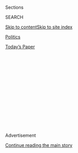 <div id="app">

<div>

<div>

<div>

<div class="NYTAppHideMasthead css-1q2w90k e1suatyy0">

<div class="section css-ui9rw0 e1suatyy2">

<div class="css-eph4ug er09x8g0">

<div class="css-6n7j50">

</div>

<span class="css-1dv1kvn">Sections</span>

<div class="css-10488qs">

<span class="css-1dv1kvn">SEARCH</span>

</div>

[Skip to content](#site-content)[Skip to site
index](#site-index)

</div>

<div id="masthead-section-label" class="css-1wr3we4 eaxe0e00">

[Politics](https://www.nytimes3xbfgragh.onion/section/politics)

</div>

<div class="css-10698na e1huz5gh0">

</div>

</div>

<div id="masthead-bar-one" class="section hasLinks css-15hmgas e1csuq9d3">

<div class="css-uqyvli e1csuq9d0">

</div>

<div class="css-1uqjmks e1csuq9d1">

</div>

<div class="css-9e9ivx">

[](https://myaccount.nytimes3xbfgragh.onion/auth/login?response_type=cookie&client_id=vi)

</div>

<div class="css-1bvtpon e1csuq9d2">

[Today’s
Paper](https://www.nytimes3xbfgragh.onion/section/todayspaper)

</div>

</div>

</div>

</div>

<div data-aria-hidden="false">

<div id="site-content" data-role="main">

<div>

<div class="css-1aor85t" style="opacity:0.000000001;z-index:-1;visibility:hidden">

<div class="css-1hqnpie">

<div class="css-epjblv">

<span class="css-17xtcya">[Politics](/section/politics)</span><span class="css-x15j1o">|</span><span class="css-fwqvlz">Trump
Moves to End DACA and Calls on Congress to
Act</span>

</div>

<div class="css-k008qs">

<div class="css-1iwv8en">

<span class="css-18z7m18"></span>

<div>

</div>

</div>

<span class="css-1n6z4y">https://nyti.ms/2x7xOo2</span>

<div class="css-1705lsu">

<div class="css-4xjgmj">

<div class="css-4skfbu" data-role="toolbar" data-aria-label="Social Media Share buttons, Save button, and Comments Panel with current comment count" data-testid="share-tools">

  - 
  - 
  - 
  - 
    
    <div class="css-6n7j50">
    
    </div>

  - 
  - 

</div>

</div>

</div>

</div>

</div>

</div>

<div class="css-13pd83m">

</div>

<div id="top-wrapper" class="css-1sy8kpn">

<div id="top-slug" class="css-l9onyx">

Advertisement

</div>

[Continue reading the main
story](#after-top)

<div class="ad top-wrapper" style="text-align:center;height:100%;display:block;min-height:250px">

<div id="top" class="place-ad" data-position="top" data-size-key="top">

</div>

</div>

<div id="after-top">

</div>

</div>

<div id="sponsor-wrapper" class="css-1hyfx7x">

<div id="sponsor-slug" class="css-19vbshk">

Supported by

</div>

[Continue reading the main
story](#after-sponsor)

<div id="sponsor" class="ad sponsor-wrapper" style="text-align:center;height:100%;display:block">

</div>

<div id="after-sponsor">

</div>

</div>

<div class="css-1vkm6nb ehdk2mb0">

# Trump Moves to End DACA and Calls on Congress to Act

</div>

![<span class="css-16f3y1r e13ogyst0">About 800,000 young unauthorized
immigrants are protected under the Deferred Action for Childhood
Arrivals program. We spoke with a few of them in September, when
President Trump announced his intention to end the Obama-era
program.</span>](https://static01.graylady3jvrrxbe.onion/images/2017/09/05/us/politics/daca_still/daca_still-videoSixteenByNineJumbo1600.jpg)

<div class="css-xt80pu e12qa4dv0">

<div class="css-18e8msd">

<div class="css-vp77d3 epjyd6m0">

<div class="css-1baulvz">

By [<span class="css-1baulvz" itemprop="name">Michael D.
Shear</span>](https://www.nytimes3xbfgragh.onion/by/michael-d-shear) and
[<span class="css-1baulvz last-byline" itemprop="name">Julie Hirschfeld
Davis</span>](https://www.nytimes3xbfgragh.onion/by/julie-hirschfeld-davis)

</div>

</div>

  - Sept. 5,
    2017

  - 
    
    <div class="css-4xjgmj">
    
    <div class="css-d8bdto" data-role="toolbar" data-aria-label="Social Media Share buttons, Save button, and Comments Panel with current comment count" data-testid="share-tools">
    
      - 
      - 
      - 
      - 
        
        <div class="css-6n7j50">
        
        </div>
    
      - 
      - 
    
    </div>
    
    </div>

</div>

<div class="css-tk9fsr">

[Leer en
español](https://www.nytimes3xbfgragh.onion/es/2017/09/05/donald-trump-revoca-daca-dreamers/ "Read in Spanish")

</div>

</div>

<div class="section meteredContent css-1r7ky0e" name="articleBody" itemprop="articleBody">

<div class="css-1fanzo5 StoryBodyCompanionColumn">

<div class="css-53u6y8">

WASHINGTON — *\[Read more on the Supreme Court’s decision on President*
[*Trump and
DACA*](https://www.nytimes3xbfgragh.onion/2020/06/18/us/trump-daca-supreme-court.html)*.\]*

President Trump on Tuesday ordered an end to the Obama-era program that
shields young undocumented immigrants from deportation, calling it an
“amnesty-first approach” and urging Congress to pass a replacement
before he begins phasing out its protections in six months.

As early as March, officials said, some of the 800,000 young adults
brought to the United States illegally as children who qualify for the
program, Deferred Action for Childhood Arrivals, will become eligible
for deportation. The five-year-old policy allows them to remain without
fear of immediate removal from the country and gives them the right to
work legally.

Mr. Trump and Attorney General Jeff Sessions, who announced the change
at the Justice Department, both used the aggrieved language of
anti-immigrant activists, arguing that those in the country illegally
are lawbreakers who hurt native-born Americans by usurping their jobs
and pushing down wages.

Mr. Trump said in a statement that he was driven by a concern for “the
millions of Americans victimized by this unfair system.” Mr. Sessions
said the program had “denied jobs to hundreds of thousands of Americans
by allowing those same illegal aliens to take those jobs.”

</div>

</div>

<div class="css-1fanzo5 StoryBodyCompanionColumn">

<div class="css-53u6y8">

Protests broke out in front of the White House and the Justice
Department and in cities across the country soon after Mr. Sessions’s
announcement. Democrats and some Republicans, [business
executives](https://www.nytimes3xbfgragh.onion/2017/09/05/business/chief-executives-see-a-sad-day-after-trumps-daca-decision.html?hp&action=click&pgtype=Homepage&clickSource=story-heading&module=b-lede-package-region&region=top-news&WT.nav=top-news),
college presidents and immigration activists condemned the move as a
coldhearted and shortsighted effort that was unfair to the young
immigrants and could harm the economy.

“This is a sad day for our country,” Mark Zuckerberg, the Facebook
founder, [wrote on his personal
page](https://www.facebookcorewwwi.onion/zuck/posts/10104016069261801).
“It is particularly cruel to offer young people the American dream,
encourage them to come out of the shadows and trust our government, and
then punish them for it.”

</div>

</div>

![<span class="css-16f3y1r e13ogyst0">President Trump is winding down
DACA. But Trump and his administration have at times suggested that this
wouldn’t
happen.</span><span class="css-cch8ym"><span class="css-1dv1kvn">Credit</span><span class="css-cnj6d5 e1z0qqy90" itemprop="copyrightHolder"><span class="css-1ly73wi e1tej78p0">Credit...</span><span>Tom
Brenner/The New York
Times</span></span></span>](https://static01.graylady3jvrrxbe.onion/images/2017/09/06/us/06daca-vid/06daca-vid-videoSixteenByNine3000.jpg)

<div class="css-1fanzo5 StoryBodyCompanionColumn">

<div class="css-53u6y8">

Former President Barack Obama, who had warned that any threat to the
program would prompt him to speak out, called his successor’s decision
“wrong,” “self-defeating” and “cruel.”

“Whatever concerns or complaints Americans may have about immigration in
general, we shouldn’t threaten the future of this group of young people
who are here through no fault of their own, who pose no threat, who are
not taking away anything from the rest of us,” Mr. Obama [wrote on
Facebook](https://www.facebookcorewwwi.onion/barackobama/posts/10155227588436749).

</div>

</div>

<div class="css-1fanzo5 StoryBodyCompanionColumn">

<div class="css-53u6y8">

Both he and Mr. Trump said the onus was now on lawmakers to protect the
young immigrants as part of a broader overhaul of the immigration system
that would also toughen enforcement.

But despite broad and longstanding bipartisan support for measures to
legalize unauthorized immigrants brought to the United States as
children, the odds of a sweeping immigration deal in a deeply divided
Congress [appeared
long](https://www.nytimes3xbfgragh.onion/2017/09/05/us/politics/dream-act-daca-trump-congress-dreamers.html).
Legislation to protect the “dreamers” has also repeatedly died in
Congress.

Just hours after the angry reaction to Mr. Trump’s decision, the
president appeared to have second thoughts. In a [late-evening
tweet](https://twitter.com/realDonaldTrump/status/905228667336499200),
Mr. Trump specifically called on Congress to “legalize DACA,” something
his administration’s officials had declined to do earlier in the day.

Mr. Trump also warned lawmakers that if they do not legislate a program
similar to the one Mr. Obama created through executive authority, he
will “revisit this issue\!” — a statement sure to inject more
uncertainty into the ultimate fate of the young, undocumented immigrants
who have been benefiting from the program since 2012.

</div>

</div>

<div class="css-79elbk" data-testid="photoviewer-wrapper">

<div class="css-z3e15g" data-testid="photoviewer-wrapper-hidden">

</div>

<div class="css-1a48zt4 ehw59r15" data-testid="photoviewer-children">

![<span class="css-16f3y1r e13ogyst0" data-aria-hidden="true">Protesters
marched from the White House toward Trump International Hotel on Tuesday
after the announcement that the Deferred Action for Childhood Arrivals
program was
ending.</span><span class="css-cnj6d5 e1z0qqy90" itemprop="copyrightHolder"><span class="css-1ly73wi e1tej78p0">Credit...</span><span>Alex
Wroblewski for The New York
Times</span></span>](https://static01.graylady3jvrrxbe.onion/images/2017/09/06/us/06dc-daca-2/06dc-daca-2-articleLarge.jpg?quality=75&auto=webp&disable=upscale)

</div>

</div>

<div class="css-1fanzo5 StoryBodyCompanionColumn">

<div class="css-53u6y8">

Conservatives praised Mr. Trump’s move, though some expressed
frustration that he had taken so long to rescind the program and that
the gradual phaseout could mean that some immigrants retained protection
from deportation until October 2019.

The White House portrayed the decision as a matter of legal necessity,
given that nine Republican state attorneys general had threatened to sue
to halt the program immediately if Mr. Trump did not act.

</div>

</div>

<div class="css-1fanzo5 StoryBodyCompanionColumn">

<div class="css-53u6y8">

Months of internal White House debate preceded the move, as did the
president’s public display of his own conflicted feelings. He once
referred to DACA recipients as “incredible kids.”

The president’s wavering was reflected in a day of conflicting messages
from him and his team. Hours after his statement was released, Mr. Trump
told reporters that he had “great love” for the beneficiaries of the
program he had just ended.

“I have a love for these people, and hopefully now Congress will be able
to help them and do it properly,” he said. But he notably did not
endorse bipartisan legislation to codify the program’s protections,
leaving it unclear whether he would back such a solution.

Mr. Trump’s aides were negotiating late into Monday evening with one
another about precisely how the plan to wind down the program would be
executed. Until Tuesday morning, some aides believed the president had
settled on a plan that would be more generous, giving more of the
program’s recipients the option to renew their protections.

But even taking into account Mr. Trump’s contradictory language, the
rollout of his decision was smoother than his early moves to crack down
on immigration, particularly the [botched execution in January of his
ban on
travelers](https://www.nytimes3xbfgragh.onion/2017/01/29/us/politics/donald-trump-rush-immigration-order-chaos.html)
from seven predominantly Muslim countries.

In addition to the public statement from Mr. Sessions and a White House
question-and-answer session, the president was ready on Tuesday with the
lengthy written statement, and officials at the Justice and Homeland
Security Departments provided detailed briefings and distributed
information to reporters in advance.

</div>

</div>

<div class="css-1fanzo5 StoryBodyCompanionColumn">

<div class="css-53u6y8">

Mr. Trump sought to portray his move as a compassionate effort to head
off the expected legal challenge that White House officials said would
have forced an immediate and highly disruptive end to the program. But
he also denounced the policy, saying it helped spark a “massive surge”
of immigrants from Central America, some of whom went on to become
members of violent gangs like MS-13. Some immigration critics contend
that programs like DACA, started under Mr. Obama, encouraged Central
Americans to enter the United States, hoping to stay permanently. Tens
of thousands of migrants surged across America’s southern border in the
summer of 2014, many of them children fleeing dangerous gangs.

Sarah Huckabee Sanders, the White House press secretary, indicated that
Mr. Trump would support legislation to “fix” the DACA program, as long
as Congress passed it as part of a broader immigration overhaul to
strengthen the border, protect American jobs and enhance enforcement.

“The president wants to see responsible immigration reform, and he wants
that to be part of it,” Ms. Sanders said, referring to a permanent
solution for the young immigrants. “Something needs to be done. It’s
Congress’s job to do that. And we want to be part of that process.”

Later on Tuesday, Marc Short, Mr. Trump’s top legislative official, told
reporters on Capitol Hill that the White House would release principles
for such a plan in the coming days, input that at least one key member
of Congress indicated would be
crucial.

</div>

</div>

<div class="css-79elbk" data-testid="photoviewer-wrapper">

<div class="css-z3e15g" data-testid="photoviewer-wrapper-hidden">

</div>

<div class="css-1a48zt4 ehw59r15" data-testid="photoviewer-children">

<div class="css-1xdhyk6 erfvjey0">

<span class="css-1ly73wi e1tej78p0">Image</span>

<div class="css-zjzyr8">

<div data-testid="lazyimage-container" style="height:257.77777777777777px">

</div>

</div>

</div>

<span class="css-16f3y1r e13ogyst0" data-aria-hidden="true">Three DACA
recipients — Sofia Ruales, left; her sister Erica Ruales; and their
cousin Marlon Ruales — listened on Tuesday near Trump Tower in Manhattan
to Attorney General Jeff Sessions’s
announcement.</span><span class="css-cnj6d5 e1z0qqy90" itemprop="copyrightHolder"><span class="css-1ly73wi e1tej78p0">Credit...</span><span>Todd
Heisler/The New York Times</span></span>

</div>

</div>

<div class="css-1fanzo5 StoryBodyCompanionColumn">

<div class="css-53u6y8">

“It is important that the White House clearly outline what kind of
legislation the president is willing to sign,” Senator Marco Rubio,
Republican of Florida, said in a statement. “We have no time to waste on
ideas that do not have the votes to pass or that the president won’t
sign.”

The announcement was an effort by Mr. Trump to honor the law-and-order
message of his campaign, which included a repeated pledge to end Mr.
Obama’s immigration policy, while seeking to avoid the emotionally
charged and politically perilous consequences of targeting a sympathetic
group of immigrants.

</div>

</div>

<div class="css-1fanzo5 StoryBodyCompanionColumn">

<div class="css-53u6y8">

Mr. Trump’s decision came less than two weeks after he [pardoned Joe
Arpaio](https://www.nytimes3xbfgragh.onion/2017/08/25/us/politics/joe-arpaio-trump-pardon-sheriff-arizona.html),
the former Arizona sheriff who drew intense criticism for his aggressive
pursuit of unauthorized immigrants, which earned him a criminal contempt
conviction.

The blame-averse president told a confidante over the past few days that
he realized that he had gotten himself into a politically untenable
position. As late as one hour before the decision was to be announced,
administration officials privately expressed concern that Mr. Trump
might not fully grasp the details of the steps he was about to take, and
when he discovered their full impact, would change his mind, according
to a person familiar with their thinking who was not authorized to
comment on it and spoke on condition of anonymity.

</div>

</div>

![<span class="css-16f3y1r e13ogyst0">The “wind down” of the Deferred
Action for Childhood Arrivals program will affect an estimated 800,000
individuals.</span><span class="css-cch8ym"><span class="css-1dv1kvn">Credit</span><span class="css-cnj6d5 e1z0qqy90" itemprop="copyrightHolder"><span class="css-1ly73wi e1tej78p0">Credit...</span><span>Tom
Brenner/The New York
Times</span></span></span>](https://static01.graylady3jvrrxbe.onion/images/2017/09/06/us/06dc-daca-sessions/06dc-daca-sessions-videoSixteenByNine3000-v2.jpg)

<div class="css-1fanzo5 StoryBodyCompanionColumn">

<div class="css-53u6y8">

But ultimately, the president followed through on his campaign pledge at
the urging of Mr. Sessions and other hard-line members inside his White
House, including Stephen Miller, his top domestic policy adviser.

The announcement started the clock on revoking legal status from those
protected under the program.

Officials said DACA recipients whose legal status expires on or before
March 5 would be able to renew their two-year period of legal status as
long as they apply by Oct. 5. But the announcement means that if
Congress fails to act, immigrants who were brought to the United States
illegally as children could face deportation as early as March 6 to
countries where many left at such young ages that they have no memory of
them.

</div>

</div>

<div class="css-1sngw6j">

[](https://www.nytimes3xbfgragh.onion/interactive/2017/09/05/us/politics/document-Jeff-Sessions-DACA.html)

<div class="css-1eoytci">

![](https://static01.graylady3jvrrxbe.onion/images/2017/09/05/us/image-Jeff-Sessions-DACA/image-Jeff-Sessions-DACA-thumbLarge.gif)

</div>

<div class="css-1rha1bf">

## Read Jeff Sessions’s Letter Advising an End to DACA

Attorney General Jeff Sessions on Tuesday sent a letter to the
Department of Homeland Security recommending an end to Deferred Action
for Childhood Arrivals, or DACA, the Obama-era executive action that
shields young undocumented immigrants from deportation.

</div>

</div>

<div class="css-1fanzo5 StoryBodyCompanionColumn">

<div class="css-53u6y8">

Immigration officials said they did not intend to actively target the
young immigrants as priorities for deportation, though without the
program’s protection, they would be considered subject to removal from
the United States and would no longer be able to work legally.

</div>

</div>

<div class="css-1fanzo5 StoryBodyCompanionColumn">

<div class="css-53u6y8">

Officials said some of the young immigrants could be prevented from
returning to the United States if they traveled abroad.

Immigration advocates took little comfort from the administration’s
assurances, describing the president’s decision as deeply disturbing and
vowing to shift their demands for protections to Capitol Hill.

Marielena Hincapié, the executive director of the National Immigration
Law Center, called Mr. Trump’s decision “nothing short of hypocrisy,
cruelty and cowardice.” Maria Praeli, a recipient of protection under
the program, criticized Mr. Sessions and Mr. Trump for talking “about us
as if we don’t matter and as if this isn’t our home.”

The Mexican foreign ministry issued a statement saying the “Mexican
government deeply regrets” Mr. Trump’s decision.

As recently as July, Mr. Trump expressed skepticism about the prospect
of a broad legislative deal.

“What I’d like to do is a comprehensive immigration plan,” he told
reporters. “But our country and political forces are not ready yet.”

As for DACA, he said: “There are two sides of a story. It’s always
tough.”

</div>

</div>

</div>

<div>

</div>

<div>

</div>

<div>

</div>

<div>

<div id="bottom-wrapper" class="css-1ede5it">

<div id="bottom-slug" class="css-l9onyx">

Advertisement

</div>

[Continue reading the main
story](#after-bottom)

<div id="bottom" class="ad bottom-wrapper" style="text-align:center;height:100%;display:block;min-height:90px">

</div>

<div id="after-bottom">

</div>

</div>

</div>

</div>

</div>

## Site Index

<div>

</div>

## Site Information Navigation

  - [© <span>2020</span> <span>The New York Times
    Company</span>](https://help.nytimes3xbfgragh.onion/hc/en-us/articles/115014792127-Copyright-notice)

<!-- end list -->

  - [NYTCo](https://www.nytco.com/)
  - [Contact
    Us](https://help.nytimes3xbfgragh.onion/hc/en-us/articles/115015385887-Contact-Us)
  - [Work with us](https://www.nytco.com/careers/)
  - [Advertise](https://nytmediakit.com/)
  - [T Brand Studio](http://www.tbrandstudio.com/)
  - [Your Ad
    Choices](https://www.nytimes3xbfgragh.onion/privacy/cookie-policy#how-do-i-manage-trackers)
  - [Privacy](https://www.nytimes3xbfgragh.onion/privacy)
  - [Terms of
    Service](https://help.nytimes3xbfgragh.onion/hc/en-us/articles/115014893428-Terms-of-service)
  - [Terms of
    Sale](https://help.nytimes3xbfgragh.onion/hc/en-us/articles/115014893968-Terms-of-sale)
  - [Site
    Map](https://spiderbites.nytimes3xbfgragh.onion)
  - [Help](https://help.nytimes3xbfgragh.onion/hc/en-us)
  - [Subscriptions](https://www.nytimes3xbfgragh.onion/subscription?campaignId=37WXW)

</div>

</div>

</div>

</div>
